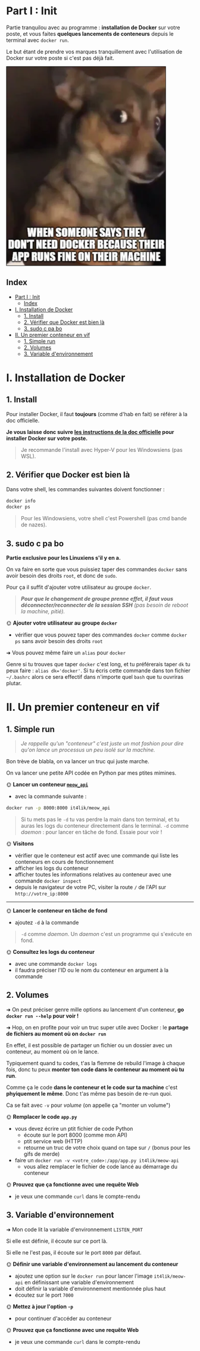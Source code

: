 # Part I : Init

Partie tranquilou avec au programme : **installation de Docker** sur votre poste, et vous faites **quelques lancements de conteneurs** depuis le terminal avec `docker run`.

Le but étant de prendre vos marques tranquillement avec l'utilisation de Docker sur votre poste si c'est pas déjà fait.

![No docker](./img/no_docker.png)

## Index

- [Part I : Init](#part-i--init)
  - [Index](#index)
- [I. Installation de Docker](#i-installation-de-docker)
  - [1. Install](#1-install)
  - [2. Vérifier que Docker est bien là](#2-vérifier-que-docker-est-bien-là)
  - [3. sudo c pa bo](#3-sudo-c-pa-bo)
- [II. Un premier conteneur en vif](#ii-un-premier-conteneur-en-vif)
  - [1. Simple run](#1-simple-run)
  - [2. Volumes](#2-volumes)
  - [3. Variable d'environnement](#3-variable-denvironnement)

# I. Installation de Docker

## 1. Install

Pour installer Docker, il faut **toujours** (comme d'hab en fait) se référer à la doc officielle.

**Je vous laisse donc suivre [les instructions de la doc officielle](https://docs.docker.com/engine/) pour installer Docker sur votre poste.**

> Je recommande l'install avec Hyper-V pour les Windowsiens (pas WSL).

## 2. Vérifier que Docker est bien là

Dans votre shell, les commandes suivantes doivent fonctionner :

```bash
docker info
docker ps
```

> Pour les Windowsiens, votre shell c'est Powershell (pas cmd bande de nazes).

## 3. sudo c pa bo

**Partie exclusive pour les Linuxiens s'il y en a.**

On va faire en sorte que vous puissiez taper des commandes `docker` sans avoir besoin des droits `root`, et donc de `sudo`.

Pour ça il suffit d'ajouter votre utilisateur au groupe `docker`.

> ***Pour que le changement de groupe prenne effet, il faut vous déconnecter/reconnecter de la session SSH** (pas besoin de reboot la machine, pitié).*

🌞 **Ajouter votre utilisateur au groupe `docker`**

- vérifier que vous pouvez taper des commandes `docker` comme `docker ps` sans avoir besoin des droits `root`

➜ Vous pouvez même faire un `alias` pour `docker`

Genre si tu trouves que taper `docker` c'est long, et tu préférerais taper `dk` tu peux faire : `alias dk='docker'`. Si tu écris cette commande dans ton fichier `~/.bashrc` alors ce sera effectif dans n'importe quel `bash` que tu ouvriras plutar.

# II. Un premier conteneur en vif

## 1. Simple run

> *Je rappelle qu'un "conteneur" c'est juste un mot fashion pour dire qu'on lance un processus un peu isolé sur la machine.*

Bon trève de blabla, on va lancer un truc qui juste marche.

On va lancer une petite API codée en Python par mes ptites mimines.

🌞 **Lancer un conteneur [`meow_api`](https://hub.docker.com/r/it4lik/meow-api)**

- avec la commande suivante :

```bash
docker run -p 8000:8000 it4lik/meow_api
```

> Si tu mets pas le `-d` tu vas perdre la main dans ton terminal, et tu auras les logs du conteneur directement dans le terminal. `-d` comme *daemon* : pour lancer en tâche de fond. Essaie pour voir !

🌞 **Visitons**

- vérifier que le conteneur est actif avec une commande qui liste les conteneurs en cours de fonctionnement
- afficher les logs du conteneur
- afficher toutes les informations relatives au conteneur avec une commande `docker inspect`
- depuis le navigateur de votre PC, visiter la route `/` de l'API sur `http://votre_ip:8000`

---

🌞 **Lancer le conteneur en tâche de fond**

- ajoutez `-d` à la commande

> `-d` comme *daemon*. Un *daemon* c'est un programme qui s'exécute en fond.

🌞 **Consultez les logs du conteneur**

- avec une commande `docker logs`
- il faudra préciser l'ID ou le nom du conteneur en argument à la commande

## 2. Volumes

➜ On peut préciser genre mille options au lancement d'un conteneur, **go `docker run --help` pour voir !**

➜ Hop, on en profite pour voir un truc super utile avec Docker : le **partage de fichiers au moment où on `docker run`**

En effet, il est possible de partager un fichier ou un dossier avec un conteneur, au moment où on le lance. 

Typiquement quand tu codes, t'as la flemme de rebuild l'image à chaque fois, donc tu peux **monter ton code dans le conteneur au moment où tu run**.

Comme ça le code **dans le conteneur et le code sur ta machine** c'est **phyiquement le même**. Donc t'as même pas besoin de re-run quoi.

Ca se fait avec `-v` pour *volume* (on appelle ça "monter un volume")

🌞 **Remplacer le code `app.py`**

- vous devez écrire un ptit fichier de code Python 
  - écoute sur le port 8000 (comme mon API)
  - ptit service web (HTTP)
  - retourne un truc de votre choix quand on tape sur `/` (bonus pour les gifs de merde)
- faire un `docker run -v <votre_code>:/app/app.py it4lik/meow-api`
  - vous allez remplacer le fichier de code lancé au démarrage du conteneur

🌞 **Prouvez que ça fonctionne avec une requête Web**

- je veux une commande `curl` dans le compte-rendu

## 3. Variable d'environnement

➜ Mon code lit la variable d'environnement `LISTEN_PORT` 

Si elle est définie, il écoute sur ce port là.

Si elle ne l'est pas, il écoute sur le port `8000` par défaut.

🌞 **Définir une variable d'environnement au lancement du conteneur**

- ajoutez une option sur le `docker run` pour lancer l'image `it4lik/meow-api` en définissant une variable d'environnement
- doit définir la variable d'environnement mentionnée plus haut
- écoutez sur le port `7000`

🌞 **Mettez à jour l'option `-p`**

- pour continuer d'accéder au conteneur

🌞 **Prouvez que ça fonctionne avec une requête Web**

- je veux une commande `curl` dans le compte-rendu
